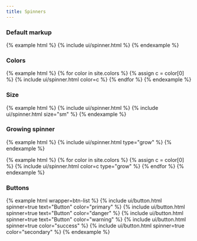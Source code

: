 ```yaml
---
title: Spinners
---
```


### Default markup

{% example html %}
{% include ui/spinner.html %}
{% endexample %}


### Colors

{% example html %}
{% for color in site.colors %}
{% assign c = color[0] %}
{% include ui/spinner.html color=c %}
{% endfor %}
{% endexample %}

### Size

{% example html %}
{% include ui/spinner.html %}
{% include ui/spinner.html size="sm" %}
{% endexample %}

### Growing spinner

{% example html %}
{% include ui/spinner.html type="grow" %}
{% endexample %}

{% example html %}
{% for color in site.colors %}
{% assign c = color[0] %}
{% include ui/spinner.html color=c type="grow" %}
{% endfor %}
{% endexample %}

### Buttons

{% example html wrapper=btn-list %}
{% include ui/button.html spinner=true text="Button" color="primary" %}
{% include ui/button.html spinner=true text="Button" color="danger" %}
{% include ui/button.html spinner=true text="Button" color="warning" %}
{% include ui/button.html spinner=true color="success" %}
{% include ui/button.html spinner=true color="secondary" %}
{% endexample %}
